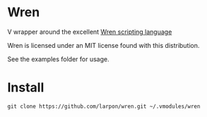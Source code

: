 # Wren

V wrapper around the excellent [Wren scripting language](https://github.com/wren-lang/wren)

Wren is licensed under an MIT license found with this distribution.

See the examples folder for usage.

# Install

`git clone https://github.com/larpon/wren.git ~/.vmodules/wren`
